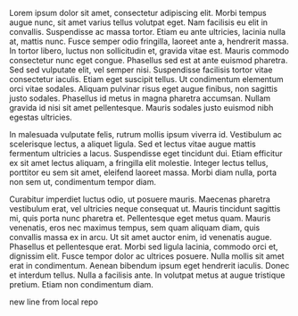 Lorem ipsum dolor sit amet, consectetur adipiscing elit. Morbi tempus augue nunc, sit amet varius tellus volutpat eget. Nam facilisis eu elit in convallis. Suspendisse ac massa tortor. Etiam eu ante ultricies, lacinia nulla at, mattis nunc. Fusce semper odio fringilla, laoreet ante a, hendrerit massa. In tortor libero, luctus non sollicitudin et, gravida vitae est. Mauris commodo consectetur nunc eget congue. Phasellus sed est at ante euismod pharetra. Sed sed vulputate elit, vel semper nisi. Suspendisse facilisis tortor vitae consectetur iaculis. Etiam eget suscipit tellus. Ut condimentum elementum orci vitae sodales. Aliquam pulvinar risus eget augue finibus, non sagittis justo sodales. Phasellus id metus in magna pharetra accumsan. Nullam gravida id nisi sit amet pellentesque. Mauris sodales justo euismod nibh egestas ultricies.

In malesuada vulputate felis, rutrum mollis ipsum viverra id. Vestibulum ac scelerisque lectus, a aliquet ligula. Sed et lectus vitae augue mattis fermentum ultricies a lacus. Suspendisse eget tincidunt dui. Etiam efficitur ex sit amet lectus aliquam, a fringilla elit molestie. Integer lectus tellus, porttitor eu sem sit amet, eleifend laoreet massa. Morbi diam nulla, porta non sem ut, condimentum tempor diam.

Curabitur imperdiet luctus odio, ut posuere mauris. Maecenas pharetra vestibulum erat, vel ultricies neque consequat ut. Mauris tincidunt sagittis mi, quis porta nunc pharetra et. Pellentesque eget metus quam. Mauris venenatis, eros nec maximus tempus, sem quam aliquam diam, quis convallis massa ex in arcu. Ut sit amet auctor enim, id venenatis augue. Phasellus et pellentesque erat. Morbi sed ligula lacinia, commodo orci et, dignissim elit. Fusce tempor dolor ac ultrices posuere. Nulla mollis sit amet erat in condimentum. Aenean bibendum ipsum eget hendrerit iaculis. Donec et interdum tellus. Nulla a facilisis ante. In volutpat metus at augue tristique pretium. Etiam non condimentum diam.

new line from local repo